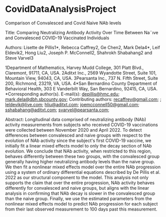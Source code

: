 # CovidDataAnalysisProject
 Comparison of Convalesced and Covid Naive NAb levels

Title: Comparing Neutralizing Antibody Activity
Over Time Between Na¨ıve and Convalesced
COVID-19 Vaccinated Individuals

Authors: Lisette de Pillis1*, Rebecca Caffrey2, Ge Chen2, Mark
Dela4*, Leif Eldevik2, Hong Liu2, Joseph P.
McConnell2, Shahrokh Shabahang2 and Steve Varvel3

1Department of Mathematics, Harvey Mudd College, 301 Platt
Blvd., Claremont, 91711, CA, USA.
2Aditxt Inc., 2569 Wyandotte Street, Suite 101, Mountain View,
94043, CA, USA.
3Pearsanta Inc., 737 N. Fifth Street, Suite 200, Richmond, 23219,
VA, USA.
4*San Bernardino County Department of Behavioral Health, 303
E Vanderbilt Way, San Bernardino, 92415, CA, USA.
*Corresponding author(s). E-mail(s): depillis@hmc.edu;
mark.dela@dbh.sbcounty.gov;
Contributing authors: recaffrey@gmail.com; ; leldevik@live.com;
hliu@aditxt.com; joemcconnell50@gmail.com;
sshabahang@aditxt.com; svarvel@pearsanta.com;

Abstract: Longitudinal data comprised of neutralizing antibody (NAb) activity measurements from subjects who received COVID-19 vaccinations were collected between November 2020 and April 2022. To detect differences between convalesced and naive groups with respect to the evolution of NAb activity since the subject's first COVID-19 vaccine, we initially fit a linear mixed effects model to only the decay section of NAb evolution. We conclude that NAb activity, when restricted to this region, behaves differently between these two groups, with the convalesced group generally having higher neutralizing antibody levels than the naive group. We then fit a nonlinear mixed effects model over the entire NAb progression using a system of ordinary differential equations described by De Pillis et al. 2022 as our structural component to the model. This analysis not only supports the claim that over the entire progression, NAb activity behaves differently for convalesced and naive groups, but aligns with the linear analysis in confirming that NAb decay is slower in the convalesced group than the naive group. Finally, we use the estimated parameters from the nonlinear mixed effects model to predict NAb progression for each subject from their last observed measurement to 100 days past this measurement.
